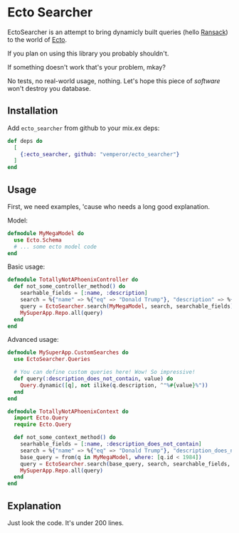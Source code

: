 # Ecto Searcher

EctoSearcher is an attempt to bring dynamicly built queries (hello [Ransack](https://github.com/activerecord-hackery/ransack)) to the world of [Ecto](https://github.com/elixir-ecto/ecto).

If you plan on using this library you probably shouldn't.

If something doesn't work that's your problem, mkay?

No tests, no real-world usage, nothing. Let's hope this piece of _software_ won't destroy you database.

## Installation

Add `ecto_searcher` from github to your mix.ex deps:

```elixir
def deps do
  [
    {:ecto_searcher, github: "vemperor/ecto_searcher"}
  ]
end
```

## Usage
First, we need examples, 'cause who needs a long good explanation.

Model:
```elixir
defmodule MyMegaModel do
  use Ecto.Schema
  # ... some ecto model code
end
```

Basic usage:
```elixir
defmodule TotallyNotAPhoenixController do
  def not_some_controller_method() do
    searhable_fields = [:name, :description]
    search = %{"name" => %{"eq" => "Donald Trump"}, "description" => %{"cont" => "My president"}}
    query = EctoSearcher.search(MyMegaModel, search, searchable_fields)
    MySuperApp.Repo.all(query)
  end
end
```

Advanced usage:
```elixir
defmodule MySuperApp.CustomSearches do
  use EctoSearcher.Queries

  # You can define custom queries here! Wow! So impressive!
  def query(:description_does_not_contain, value) do
    Query.dynamic([q], not ilike(q.description, ^"%#{value}%"))
  end
end

defmodule TotallyNotAPhoenixContext do
  import Ecto.Query
  require Ecto.Query

  def not_some_context_method() do
    searhable_fields = [:name, :description_does_not_contain]
    search = %{"name" => %{"eq" => "Donald Trump"}, "description_does_not_contain" => "Not my president"}
    base_query = from(q in MyMegaModel, where: [q.id < 1984])
    query = EctoSearcher.search(base_query, search, searchable_fields, MySuperApp.CustomSearches)
    MySuperApp.Repo.all(query)
  end
end
```

## Explanation
Just look the code. It's under 200 lines.
